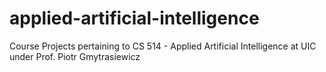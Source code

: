 # applied-artificial-intelligence
Course Projects pertaining to CS 514 - Applied Artificial Intelligence at UIC under Prof. Piotr Gmytrasiewicz
